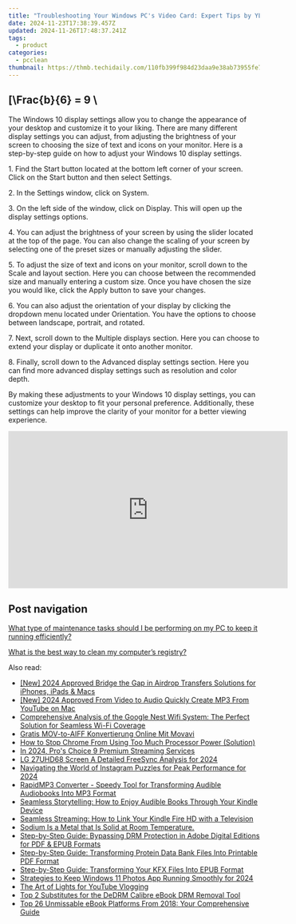 ```yaml
---
title: "Troubleshooting Your Windows PC's Video Card: Expert Tips by YL Software"
date: 2024-11-23T17:38:39.457Z
updated: 2024-11-26T17:48:37.241Z
tags:
  - product
categories:
  - pcclean
thumbnail: https://thmb.techidaily.com/110fb399f984d23daa9e38ab73955fe742594ebb472c7d2e2f5c7a8871170c57.jpg
---
```


## \[\Frac{b}{6} = 9 \

The Windows 10 display settings allow you to change the appearance of your desktop and customize it to your liking. There are many different display settings you can adjust, from adjusting the brightness of your screen to choosing the size of text and icons on your monitor. Here is a step-by-step guide on how to adjust your Windows 10 display settings. 

1\. Find the Start button located at the bottom left corner of your screen. Click on the Start button and then select Settings.

2\. In the Settings window, click on System.

3\. On the left side of the window, click on Display. This will open up the display settings options. 

4\. You can adjust the brightness of your screen by using the slider located at the top of the page. You can also change the scaling of your screen by selecting one of the preset sizes or manually adjusting the slider.

5\. To adjust the size of text and icons on your monitor, scroll down to the Scale and layout section. Here you can choose between the recommended size and manually entering a custom size. Once you have chosen the size you would like, click the Apply button to save your changes.

6\. You can also adjust the orientation of your display by clicking the dropdown menu located under Orientation. You have the options to choose between landscape, portrait, and rotated.

7\. Next, scroll down to the Multiple displays section. Here you can choose to extend your display or duplicate it onto another monitor.

8\. Finally, scroll down to the Advanced display settings section. Here you can find more advanced display settings such as resolution and color depth. 

By making these adjustments to your Windows 10 display settings, you can customize your desktop to fit your personal preference. Additionally, these settings can help improve the clarity of your monitor for a better viewing experience.

<!-- affiliate ads begin -->
<iframe width="560" height="315" src="https://www.youtube.com/embed/RJNYTGHVlLc?si=lhdUUVYMVQjzHXBh&autoplay=1" title="YouTube video player" frameborder="0" allow="accelerometer; autoplay; clipboard-write; encrypted-media; gyroscope; picture-in-picture; web-share" referrerpolicy="strict-origin-when-cross-origin" allowfullscreen></iframe>
<!-- affiliate ads end -->

## Post navigation

[What type of maintenance tasks should I be performing on my PC to keep it running efficiently?](https://tools.techidaily.com/pcclean/products/)

[What is the best way to clean my computer’s registry?](https://tools.techidaily.com/pcclean/products/)

<ins class="adsbygoogle"
     style="display:block"
     data-ad-format="autorelaxed"
     data-ad-client="ca-pub-7571918770474297"
     data-ad-slot="1223367746"></ins>

<ins class="adsbygoogle"
     style="display:block"
     data-ad-client="ca-pub-7571918770474297"
     data-ad-slot="8358498916"
     data-ad-format="auto"
     data-full-width-responsive="true"></ins>

<span class="atpl-alsoreadstyle">Also read:</span>
<div><ul>
<li><a href="https://article-files.techidaily.com/new-2024-approved-bridge-the-gap-in-airdrop-transfers-solutions-for-iphones-ipads-and-macs/"><u>[New] 2024 Approved Bridge the Gap in Airdrop Transfers Solutions for iPhones, iPads & Macs</u></a></li>
<li><a href="https://youtube-data.techidaily.com/024-approved-from-video-to-audio-quickly-create-mp3-from-youtube-on-mac/"><u>[New] 2024 Approved From Video to Audio Quickly Create MP3 From YouTube on Mac</u></a></li>
<li><a href="https://buynow-info.techidaily.com/comprehensive-analysis-of-the-google-nest-wifi-system-the-perfect-solution-for-seamless-wi-fi-coverage/"><u>Comprehensive Analysis of the Google Nest Wifi System: The Perfect Solution for Seamless Wi-Fi Coverage</u></a></li>
<li><a href="https://win-forum.techidaily.com/gratis-mov-to-aiff-konvertierung-online-mit-movavi/"><u>Gratis MOV-to-AIFF Konvertierung Online Mit Movavi</u></a></li>
<li><a href="https://win-solutions.techidaily.com/how-to-stop-chrome-from-using-too-much-processor-power-solution/"><u>How to Stop Chrome From Using Too Much Processor Power (Solution)</u></a></li>
<li><a href="https://extra-skills.techidaily.com/in-2024-pros-choice-9-premium-streaming-services/"><u>In 2024, Pro's Choice 9 Premium Streaming Services</u></a></li>
<li><a href="https://extra-skills.techidaily.com/lg-27uhd68-screen-a-detailed-freesync-analysis-for-2024/"><u>LG 27UHD68 Screen A Detailed FreeSync Analysis for 2024</u></a></li>
<li><a href="https://instagram-video-files.techidaily.com/navigating-the-world-of-instagram-puzzles-for-peak-performance-for-2024/"><u>Navigating the World of Instagram Puzzles for Peak Performance for 2024</u></a></li>
<li><a href="https://discover-able.techidaily.com/rapidmp3-converter-speedy-tool-for-transforming-audible-audiobooks-into-mp3-format/"><u>RapidMP3 Converter - Speedy Tool for Transforming Audible Audiobooks Into MP3 Format</u></a></li>
<li><a href="https://discover-able.techidaily.com/seamless-storytelling-how-to-enjoy-audible-books-through-your-kindle-device/"><u>Seamless Storytelling: How to Enjoy Audible Books Through Your Kindle Device</u></a></li>
<li><a href="https://discover-able.techidaily.com/seamless-streaming-how-to-link-your-kindle-fire-hd-with-a-television/"><u>Seamless Streaming: How to Link Your Kindle Fire HD with a Television</u></a></li>
<li><a href="https://discover-able.techidaily.com/sodium-is-a-metal-that-is-solid-at-room-temperature/"><u>Sodium Is a Metal that Is Solid at Room Temperature.</u></a></li>
<li><a href="https://discover-able.techidaily.com/step-by-step-guide-bypassing-drm-protection-in-adobe-digital-editions-for-pdf-and-epub-formats/"><u>Step-by-Step Guide: Bypassing DRM Protection in Adobe Digital Editions for PDF & EPUB Formats</u></a></li>
<li><a href="https://discover-able.techidaily.com/step-by-step-guide-transforming-protein-data-bank-files-into-printable-pdf-format/"><u>Step-by-Step Guide: Transforming Protein Data Bank Files Into Printable PDF Format</u></a></li>
<li><a href="https://discover-able.techidaily.com/step-by-step-guide-transforming-your-kfx-files-into-epub-format/"><u>Step-by-Step Guide: Transforming Your KFX Files Into EPUB Format</u></a></li>
<li><a href="https://fox-helps.techidaily.com/strategies-to-keep-windows-11-photos-app-running-smoothly-for-2024/"><u>Strategies to Keep Windows 11 Photos App Running Smoothly for 2024</u></a></li>
<li><a href="https://youtube-blog.techidaily.com/rt-of-lights-for-youtube-vlogging/"><u>The Art of Lights for YouTube Vlogging</u></a></li>
<li><a href="https://discover-able.techidaily.com/top-2-substitutes-for-the-dedrm-calibre-ebook-drm-removal-tool/"><u>Top 2 Substitutes for the DeDRM Calibre eBook DRM Removal Tool</u></a></li>
<li><a href="https://discover-able.techidaily.com/top-26-unmissable-ebook-platforms-from-2018-your-comprehensive-guide/"><u>Top 26 Unmissable eBook Platforms From 2018: Your Comprehensive Guide</u></a></li>
</ul></div>

